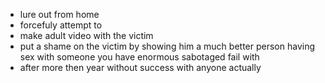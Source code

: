 - lure out from home
- forcefuly attempt to
 - make adult video with the victim
 - put a shame on the victim by showing him a much better person having sex with someone you have enormous sabotaged fail with
  - after more then year without success with anyone actually